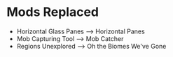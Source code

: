# Mods Replaced
- Horizontal Glass Panes --> Horizontal Panes
- Mob Capturing Tool --> Mob Catcher
- Regions Unexplored --> Oh the Biomes We've Gone